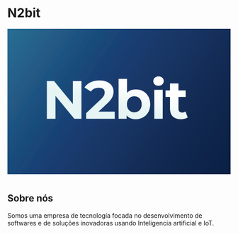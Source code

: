 # N2bit

<img src="profile/N2_logo_pequeno.png" alt="Logo N2bit">

#

## Sobre nós

Somos uma empresa de tecnología focada no desenvolvimento de softwares e de soluções inovadoras usando Inteligencia artificial e IoT.

#


